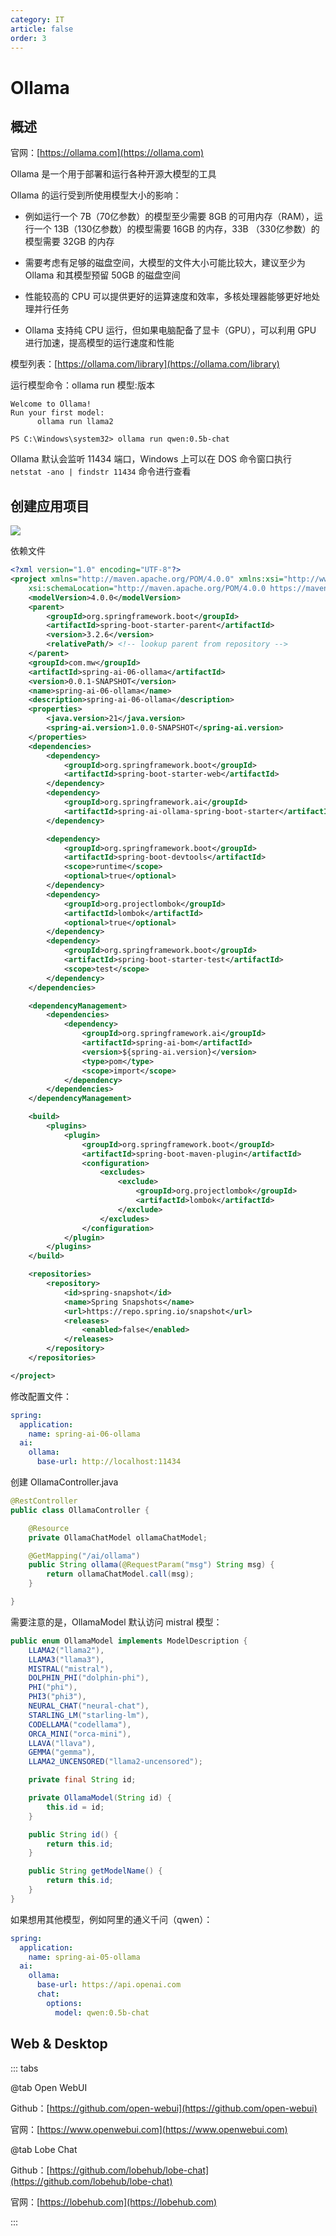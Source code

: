 ```yaml
---
category: IT
article: false
order: 3
---
```


# Ollama

## 概述

官网：[https://ollama.com](https://ollama.com)

Ollama 是一个用于部署和运行各种开源大模型的工具

Ollama 的运行受到所使用模型大小的影响：

- 例如运行一个 7B（70亿参数）的模型至少需要 8GB 的可用内存（RAM），运行一个 13B（130亿参数）的模型需要 16GB 的内存，33B （330亿参数）的模型需要 32GB 的内存

- 需要考虑有足够的磁盘空间，大模型的文件大小可能比较大，建议至少为 Ollama 和其模型预留 50GB 的磁盘空间

- 性能较高的 CPU 可以提供更好的运算速度和效率，多核处理器能够更好地处理并行任务

- Ollama 支持纯 CPU 运行，但如果电脑配备了显卡（GPU），可以利用 GPU 进行加速，提高模型的运行速度和性能


模型列表：[https://ollama.com/library](https://ollama.com/library)

运行模型命令：ollama run 模型:版本

```shell
Welcome to Ollama!
Run your first model:
      ollama run llama2

PS C:\Windows\system32> ollama run qwen:0.5b-chat
```

Ollama 默认会监听 11434 端口，Windows 上可以在 DOS 命令窗口执行 `netstat -ano | findstr 11434` 命令进行查看

## 创建应用项目

![](https://img.sherry4869.com/blog/it/java/spring/spring-ai/5.png)

依赖文件

```xml
<?xml version="1.0" encoding="UTF-8"?>
<project xmlns="http://maven.apache.org/POM/4.0.0" xmlns:xsi="http://www.w3.org/2001/XMLSchema-instance"
	xsi:schemaLocation="http://maven.apache.org/POM/4.0.0 https://maven.apache.org/xsd/maven-4.0.0.xsd">
	<modelVersion>4.0.0</modelVersion>
	<parent>
		<groupId>org.springframework.boot</groupId>
		<artifactId>spring-boot-starter-parent</artifactId>
		<version>3.2.6</version>
		<relativePath/> <!-- lookup parent from repository -->
	</parent>
	<groupId>com.mw</groupId>
	<artifactId>spring-ai-06-ollama</artifactId>
	<version>0.0.1-SNAPSHOT</version>
	<name>spring-ai-06-ollama</name>
	<description>spring-ai-06-ollama</description>
	<properties>
		<java.version>21</java.version>
        <spring-ai.version>1.0.0-SNAPSHOT</spring-ai.version>
	</properties>
	<dependencies>
		<dependency>
			<groupId>org.springframework.boot</groupId>
			<artifactId>spring-boot-starter-web</artifactId>
		</dependency>
		<dependency>
			<groupId>org.springframework.ai</groupId>
			<artifactId>spring-ai-ollama-spring-boot-starter</artifactId>
		</dependency>

		<dependency>
			<groupId>org.springframework.boot</groupId>
			<artifactId>spring-boot-devtools</artifactId>
			<scope>runtime</scope>
			<optional>true</optional>
		</dependency>
		<dependency>
			<groupId>org.projectlombok</groupId>
			<artifactId>lombok</artifactId>
			<optional>true</optional>
		</dependency>
		<dependency>
			<groupId>org.springframework.boot</groupId>
			<artifactId>spring-boot-starter-test</artifactId>
			<scope>test</scope>
		</dependency>
	</dependencies>

	<dependencyManagement>
		<dependencies>
			<dependency>
				<groupId>org.springframework.ai</groupId>
				<artifactId>spring-ai-bom</artifactId>
				<version>${spring-ai.version}</version>
				<type>pom</type>
				<scope>import</scope>
			</dependency>
		</dependencies>
	</dependencyManagement>

	<build>
		<plugins>
			<plugin>
				<groupId>org.springframework.boot</groupId>
				<artifactId>spring-boot-maven-plugin</artifactId>
				<configuration>
					<excludes>
						<exclude>
							<groupId>org.projectlombok</groupId>
							<artifactId>lombok</artifactId>
						</exclude>
					</excludes>
				</configuration>
			</plugin>
		</plugins>
	</build>

    <repositories>
        <repository>
            <id>spring-snapshot</id>
            <name>Spring Snapshots</name>
            <url>https://repo.spring.io/snapshot</url>
            <releases>
                <enabled>false</enabled>
            </releases>
        </repository>
    </repositories>

</project>
```

修改配置文件：

```yaml
spring:
  application:
    name: spring-ai-06-ollama
  ai:
    ollama:
      base-url: http://localhost:11434
```

创建 OllamaController.java

```java
@RestController
public class OllamaController {

    @Resource
    private OllamaChatModel ollamaChatModel;

    @GetMapping("/ai/ollama")
    public String ollama(@RequestParam("msg") String msg) {
        return ollamaChatModel.call(msg);
    }

}
```

需要注意的是，OllamaModel 默认访问 mistral 模型：

```java
public enum OllamaModel implements ModelDescription {
    LLAMA2("llama2"),
    LLAMA3("llama3"),
    MISTRAL("mistral"),
    DOLPHIN_PHI("dolphin-phi"),
    PHI("phi"),
    PHI3("phi3"),
    NEURAL_CHAT("neural-chat"),
    STARLING_LM("starling-lm"),
    CODELLAMA("codellama"),
    ORCA_MINI("orca-mini"),
    LLAVA("llava"),
    GEMMA("gemma"),
    LLAMA2_UNCENSORED("llama2-uncensored");

    private final String id;

    private OllamaModel(String id) {
        this.id = id;
    }

    public String id() {
        return this.id;
    }

    public String getModelName() {
        return this.id;
    }
}
```

如果想用其他模型，例如阿里的通义千问（qwen）：

```yaml
spring:
  application:
    name: spring-ai-05-ollama
  ai:
    ollama:
      base-url: https://api.openai.com
      chat:
        options:
          model: qwen:0.5b-chat
```

## Web & Desktop

::: tabs

@tab Open WebUI

Github：[https://github.com/open-webui](https://github.com/open-webui)

官网：[https://www.openwebui.com](https://www.openwebui.com)

@tab Lobe Chat

Github：[https://github.com/lobehub/lobe-chat](https://github.com/lobehub/lobe-chat)

官网：[https://lobehub.com](https://lobehub.com)

:::